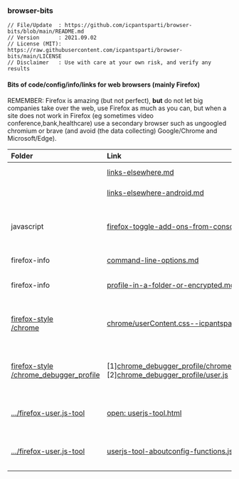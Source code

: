 ### browser-bits

````
// File/Update  : https://github.com/icpantsparti/browser-bits/blob/main/README.md
// Version      : 2021.09.02
// License (MIT): https://raw.githubusercontent.com/icpantsparti/browser-bits/main/LICENSE
// Disclaimer   : Use with care at your own risk, and verify any results
````

#### Bits of code/config/info/links for web browsers (mainly Firefox)

REMEMBER: Firefox is amazing (but not perfect), **but** do not let big companies take over the web, use Firefox as much as you can, but when a site does not work in Firefox (eg sometimes video conference,bank,healthcare) use a secondary browser such as ungoogled chromium or brave (and avoid (the data collecting) Google/Chrome and Microsoft/Edge).

| Folder | Link | File | Note |
| :----- | :--- | :--- | :--- |
| | [links-elsewhere.md](https://github.com/icpantsparti/browser-bits/blob/main/links-elsewhere.md) | | Links to other places (browsers, user.js, forums, etc) |
| | [links-elsewhere-android.md](https://github.com/icpantsparti/browser-bits/blob/main/links-elsewhere-android.md) | | Links to other places for Android (browsers, etc) |
| javascript | [firefox-toggle-add-ons-from-console.js](https://github.com/icpantsparti/browser-bits/blob/main/javascript/firefox-toggle-add-ons-from-console.js) | [raw](https://raw.githubusercontent.com/icpantsparti/browser-bits/main/javascript/firefox-toggle-add-ons-from-console.js) | 'prompt' popup for enable/disable add-ons from console with filter option (single/bulk eg disable all active, enable several in one go) |
| firefox-info | [command-line-options.md](https://github.com/icpantsparti/browser-bits/blob/main/firefox-info/command-line-options.md) | | Notes: viewing Firefox command line options/switches |
| firefox-info | [profile-in-a-folder-or-encrypted.md](https://github.com/icpantsparti/browser-bits/blob/main/firefox-info/profile-in-a-folder-or-encrypted.md) | | Notes: run a Firefox profile located in its own folder (or encrypted folder) |
| [firefox-style<br>/chrome](https://github.com/icpantsparti/browser-bits/tree/main/firefox-style/chrome) | [chrome/userContent.css--icpantsparti.css](https://github.com/icpantsparti/browser-bits/blob/main/firefox-style/chrome/userContent.css--icpantsparti.css) | [raw](https://raw.githubusercontent.com/icpantsparti/browser-bits/main/firefox-style/chrome/userContent.css--icpantsparti.css) | styling for various about:* pages (mostly to compact layout)<br>eg see more at once on: about:profiles, about:addons, about:config, about:preferences |
| [firefox-style<br>/chrome_debugger_profile](https://github.com/icpantsparti/browser-bits/tree/main/firefox-style/chrome_debugger_profile) | [1][chrome_debugger_profile/chrome/userContent.css](https://github.com/icpantsparti/browser-bits/blob/main/firefox-style/chrome_debugger_profile/chrome/userContent.css)<br>[2][chrome_debugger_profile/user.js](https://github.com/icpantsparti/browser-bits/blob/main/firefox-style/chrome_debugger_profile/user.js) | [1][raw](https://raw.githubusercontent.com/icpantsparti/browser-bits/main/firefox-style/chrome_debugger_profile/chrome/userContent.css)<br>[2][raw](https://raw.githubusercontent.com/icpantsparti/browser-bits/main/firefox-style/chrome_debugger_profile/user.js) | highlight file names "userChrome.css" and "userContent.css" when using [Browser Toolbox] [Developer Tools] [Style Editor] |
| [.../firefox-user.js-tool](https://github.com/icpantsparti/firefox-user.js-tool) | [open: userjs-tool.html](https://icpantsparti.github.io/firefox-user.js-tool/userjs-tool.html) | | Interactive view, compare, and more for Firefox user.js (eg arkenfox/user.js) + about:config functions |
| [.../firefox-user.js-tool](https://github.com/icpantsparti/firefox-user.js-tool) | [userjs-tool-aboutconfig-functions.js](https://github.com/icpantsparti/firefox-user.js-tool/blob/master/userjs-tool-aboutconfig-functions.js) | [raw](https://raw.githubusercontent.com/icpantsparti/firefox-user.js-tool/master/userjs-tool-aboutconfig-functions.js) | JavaScript functions for Mozilla Firefox/Thunderbird about:config<br>user preferences and values: find (filter/list/save/defaults)/reset/set |
